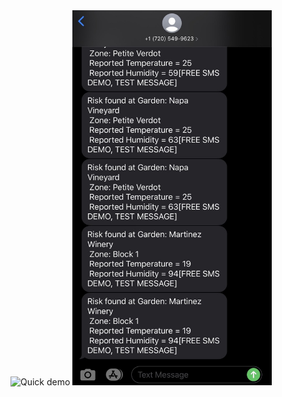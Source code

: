<img alt="Quick demo" src="https://media.giphy.com/media/dwF8Br5GpLxzVGlzrz/giphy.gif">
<img alt="Sample text message" src="https://raw.githubusercontent.com/juanm707/Plant_Tracker/master/IMG_6099.jpg" widht=200 height=600)
